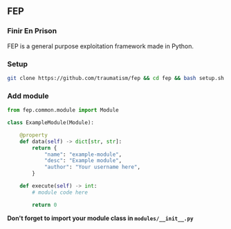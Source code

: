 ## FEP
### Finir En Prison

FEP is a general purpose exploitation framework made in Python.

### Setup

``` bash
git clone https://github.com/traumatism/fep && cd fep && bash setup.sh
```

### Add module

```py
from fep.common.module import Module

class ExampleModule(Module):

    @property
    def data(self) -> dict[str, str]:
        return {
            "name": "example-module",
            "desc": "Example module",
            "author": "Your username here",
        }

    def execute(self) -> int:
        # module code here

        return 0
```

**Don't forget to import your module class in `modules/__init__.py`**